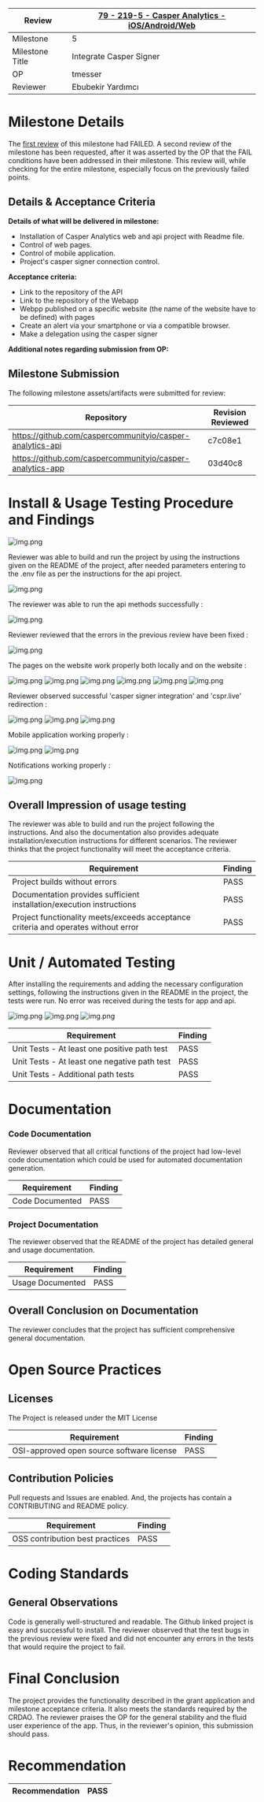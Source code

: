 Review | [79 - 219-5 - Casper Analytics - iOS/Android/Web](https://crdao.ossa.dev/Job-Detail/79)
------------ | -------------
Milestone | 5
Milestone Title | Integrate Casper Signer
OP | tmesser
Reviewer | Ebubekir Yardımcı

# Milestone Details

The [first review](Review-1.md) of this milestone had FAILED. A second review of the milestone has been requested, after it was asserted by the OP that the FAIL conditions have been addressed in their milestone. This review will, while checking for the entire milestone, especially focus on the previously failed points.

## Details & Acceptance Criteria

**Details of what will be delivered in milestone:**

- Installation of Casper Analytics web and api project with Readme file.
- Control of web pages.
- Control of mobile application.
- Project's casper signer connection control.

**Acceptance criteria:**

- Link to the repository of the API 
- Link to the repository of the Webapp 
- Webpp published on a specific website (the name of the website have to be defined) with pages
- Create an alert via your smartphone or via a compatible browser.
- Make a delegation using the casper signer

**Additional notes regarding submission from OP:**

## Milestone Submission

The following milestone assets/artifacts were submitted for review:

Repository | Revision Reviewed
------------ | -------------
https://github.com/caspercommunityio/casper-analytics-api | c7c08e1
https://github.com/caspercommunityio/casper-analytics-app | 03d40c8

# Install & Usage Testing Procedure and Findings

![img.png](assets/appValidators_2.PNG)

Reviewer was able to build and run the project by using the instructions given on the README of the project, after needed parameters entering to the .env file as per the instructions for the api project.

![img.png](assets/apiMgrationAndServe_2.PNG)

The reviewer was able to run the api methods successfully :
 
![img.png](assets/apiMethods_2.PNG)


Reviewer reviewed that the errors in the previous review have been fixed :  

![img.png](assets/WebServe_2.PNG)

The pages on the website work properly both locally and on the website :

![img.png](assets/Validators_2.PNG)
![img.png](assets/Dashboard_2.PNG)
![img.png](assets/Validator_2.PNG)
![img.png](assets/Deployments_2.PNG)
![img.png](assets/Calculator_2.PNG)
![img.png](assets/appStaking_2.PNG)

Reviewer observed successful 'casper signer integration' and 'cspr.live' redirection :

![img.png](assets/Stake1_2.PNG)
![img.png](assets/Stake2_2.PNG)
![img.png](assets/StakeRedirectSuccess_2.PNG)

Mobile application working properly : 

![img.png](assets/apple_2.jpeg)
![img.png](assets/android_2.jpg)

Notifications working properly : 

![img.png](assets/notifications_2.jpg)


## Overall Impression of usage testing

The reviewer was able to build and run the project following the instructions. And also the documentation also provides adequate installation/execution instructions for different scenarios. The reviewer thinks that the project functionality will meet the acceptance criteria.

Requirement | Finding
------------ | -------------
Project builds without errors | PASS
Documentation provides sufficient installation/execution instructions | PASS
Project functionality meets/exceeds acceptance criteria and operates without error | PASS

# Unit / Automated Testing

After installing the requirements and adding the necessary configuration settings, following the instructions given in the README in the project, the tests were run. No error was received during the tests for app and api. 

![img.png](assets/apiTest2_2.PNG)
![img.png](assets/apiTest1_2.PNG)
![img.png](assets/appTest_2.PNG)

Requirement | Finding
------------ | -------------
Unit Tests - At least one positive path test | PASS
Unit Tests - At least one negative path test | PASS
Unit Tests - Additional path tests | PASS

# Documentation

### Code Documentation

Reviewer observed that all critical functions of the project had low-level code documentation which could be used for automated documentation generation.

Requirement | Finding
------------ | -------------
Code Documented | PASS

### Project Documentation

The reviewer observed that the README of the project has detailed general and usage documentation.

Requirement | Finding
------------ | -------------
Usage Documented | PASS

## Overall Conclusion on Documentation

The reviewer concludes that the project has sufficient comprehensive general documentation. 

# Open Source Practices

## Licenses

The Project is released under the MIT License

Requirement | Finding
------------ | -------------
OSI-approved open source software license | PASS

## Contribution Policies

Pull requests and Issues are enabled. And, the projects has contain a CONTRIBUTING and README policy. 

Requirement | Finding
------------ | -------------
OSS contribution best practices | PASS

# Coding Standards

## General Observations

Code is generally well-structured and readable. The Github linked project is easy and successful to install. 
The reviewer observed that the test bugs in the previous review were fixed and did not encounter any errors in the tests that would require the project to fail. 

# Final Conclusion

The project provides the functionality described in the grant application and milestone acceptance criteria. It also meets the standards required by the CRDAO. The reviewer praises the OP for the general stability and the fluid user experience of the app. Thus, in the reviewer's opinion, this submission should pass.

# Recommendation

Recommendation | PASS
------------ | -------------


